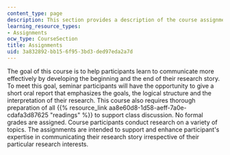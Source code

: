 ```yaml
---
content_type: page
description: This section provides a description of the course assignments.
learning_resource_types:
- Assignments
ocw_type: CourseSection
title: Assignments
uid: 3a832892-bb15-6f95-3bd3-ded97eda2a7d
---
```


The goal of this course is to help participants learn to communicate more effectively by developing the beginning and the end of their research story. To meet this goal, seminar participants will have the opportunity to give a short oral report that emphasizes the goals, the logical structure and the interpretation of their research. This course also requires thorough preparation of all {{% resource_link aa8e60d8-1d58-aeff-7a0e-cdafa3d87625 "readings" %}} to support class discussion. No formal grades are assigned. Course participants conduct research on a variety of topics. The assignments are intended to support and enhance participant's expertise in communicating their research story irrespective of their particular research interests.